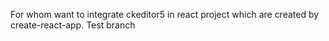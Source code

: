 
For whom want to integrate ckeditor5 in react project which are created by create-react-app.
Test branch